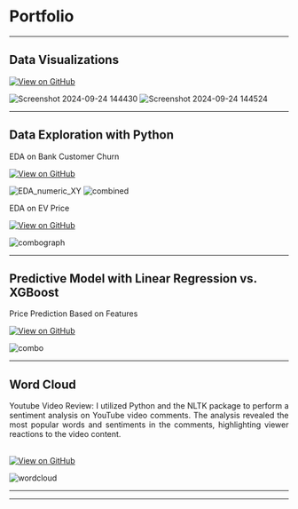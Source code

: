 <!-- Bold Portfolio and add some spacing -->
# **Portfolio**

<hr />

## **Data Visualizations**
[![View on GitHub](https://img.shields.io/badge/GitHub-View_on_GitHub-blue?logo=GitHub)](https://github.com/jwangprof/Visualizations)

![Screenshot 2024-09-24 144430](https://github.com/user-attachments/assets/964209f8-c1ab-4ff5-816b-b6741213f86b)
![Screenshot 2024-09-24 144524](https://github.com/user-attachments/assets/9e13235d-1a98-4554-8c92-030845447439)

<hr />

## **Data Exploration with Python**
<div style="text-align: justify">EDA on Bank Customer Churn</div>

[![View on GitHub](https://img.shields.io/badge/GitHub-View_on_GitHub-blue?logo=GitHub)](https://github.com/jwangprof/Bank_Customer_Churn/blob/main/Bank_Customer_Churn_Part2_EDA.ipynb)

![EDA_numeric_XY](https://github.com/user-attachments/assets/9517b83a-f4f0-4a2f-abd1-de160996126b)
![combined](https://github.com/user-attachments/assets/9a9d81f3-9c1f-467c-a286-5ba271bb9f6a)

<div style="text-align: justify">EDA on EV Price</div>

[![View on GitHub](https://img.shields.io/badge/GitHub-View_on_GitHub-blue?logo=GitHub)](https://github.com/jwangprof/EV_Analysis)

![combograph](https://github.com/user-attachments/assets/f2c2db91-0cc3-4ff1-ae1b-3871867cad10)

<hr />

## **Predictive Model with Linear Regression vs. XGBoost**
<div style="text-align: justify">Price Prediction Based on Features</div>

[![View on GitHub](https://img.shields.io/badge/GitHub-View_on_GitHub-blue?logo=GitHub)](https://github.com/jwangprof/Price-Prediction)

![combo](https://github.com/user-attachments/assets/1c6b1aec-d929-4f35-86ec-eafdaa41be7f)

<hr />

## **Word Cloud**
<div style="text-align: justify">Youtube Video Review: I utilized Python and the NLTK package to perform a sentiment analysis on YouTube video comments. The analysis revealed the most popular words and sentiments in the comments, highlighting viewer reactions to the video content.</div>
<br>

[![View on GitHub](https://img.shields.io/badge/GitHub-View_on_GitHub-blue?logo=GitHub)](https://github.com/jwangprof/Review_Sentiment_WordCloud)

![wordcloud](https://github.com/user-attachments/assets/89869252-3f86-463b-af41-7e654d2f15e4)

<hr />


---
